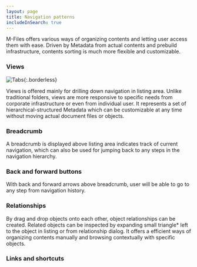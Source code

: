 ```yaml
---
layout: page
title: Navigation patterns
includeInSearch: true
---
```


M-Files offers various ways of organizing contents and letting user access them with ease. Driven by Metadata from actual contents and prebuild infrastructure, contents sorting is much more flexible and customizable. 

### Views

![Tabs](UI-components-tabs.png){:.borderless}

Views is offered mainly for drilling down navigation in listing area. Unlike traditional folders, views are more responsive to specific needs from corporate infrastructure or even from individual user. It represents a set of hierarchical-structured Metadata which can be customizable at any time without moving actual document files or objects.  


### Breadcrumb 

A breadcrumb is displayed above listing area indicates track of current navigation, which can also be used for jumping back to any steps in the navigation hierarchy.  

### Back and forward buttons

With back and forward arrows above breadcrumb, user will be able to go to any step from navigation history.  

### Relationships

By drag and drop objects onto each other, object relationships can be created. Related objects can be inspected by expanding small triangle* left to the object in listing or from relationship dialog.  It offers a efficient ways of organizing contents manually and browsing contextually with specific objects.  

### Links and shortcuts

